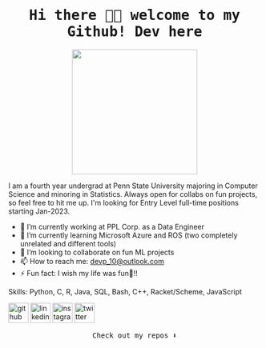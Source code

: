 <h1 align="center"><samp> Hi there 👋🏾  welcome to my Github! Dev here</samp></h1>

<p align="center">
  <img width="250" src="https://media.giphy.com/media/jIgXf4hgbHCeKiXpvt/giphy.gif">
</p>

I am a fourth year undergrad at Penn State University majoring in Computer Science and minoring in Statistics. Always open for collabs on fun projects, so feel free to hit me up. I'm looking for Entry Level full-time positions starting Jan-2023.

- 🔭 I’m currently working at PPL Corp. as a Data Engineer
- 🌱 I’m currently learning Microsoft Azure and ROS (two completely unrelated and different tools)
- 👯 I’m looking to collaborate on fun ML projects 
- 📫 How to reach me: devp_10@outlook.com 
- ⚡ Fun fact: I wish my life was fun🤪!! 

Skills: Python, C, R, Java, SQL, Bash, C++, Racket/Scheme, JavaScript

[<img src='https://cdn.jsdelivr.net/npm/simple-icons@3.0.1/icons/github.svg' alt='github' height='40'>](https://github.com/devp-10)  [<img src='https://cdn.jsdelivr.net/npm/simple-icons@3.0.1/icons/linkedin.svg' alt='linkedin' height='40'>](https://www.linkedin.com/in/devp10/)  [<img src='https://cdn.jsdelivr.net/npm/simple-icons@3.0.1/icons/instagram.svg' alt='instagram' height='40'>](https://www.instagram.com/devp_10/)  [<img src='https://cdn.jsdelivr.net/npm/simple-icons@3.0.1/icons/twitter.svg' alt='twitter' height='40'>](https://twitter.com/devp_10)  

<!--- ![Dev's github stats](https://github-readme-stats.vercel.app/api?username=devp-10&hide=contribs,prs)> -->

<p align="center"><samp>
Check out my repos ⬇️  
